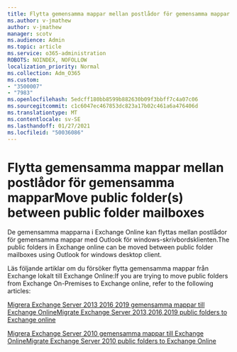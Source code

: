 ```yaml
---
title: Flytta gemensamma mappar mellan postlådor för gemensamma mappar
ms.author: v-jmathew
author: v-jmathew
manager: scotv
ms.audience: Admin
ms.topic: article
ms.service: o365-administration
ROBOTS: NOINDEX, NOFOLLOW
localization_priority: Normal
ms.collection: Adm_O365
ms.custom:
- "3500007"
- "7983"
ms.openlocfilehash: 5edcff180bb8599b882630b09f3bbff7c4a07c06
ms.sourcegitcommit: c1c6047ec467853dc823a17b02c461a6a476406d
ms.translationtype: MT
ms.contentlocale: sv-SE
ms.lasthandoff: 01/27/2021
ms.locfileid: "50036086"
---
```

# <a name="move-public-folders-between-public-folder-mailboxes"></a><span data-ttu-id="cf255-102">Flytta gemensamma mappar mellan postlådor för gemensamma mappar</span><span class="sxs-lookup"><span data-stu-id="cf255-102">Move public folder(s) between public folder mailboxes</span></span>

<span data-ttu-id="cf255-103">De gemensamma mapparna i Exchange Online kan flyttas mellan postlådor för gemensamma mappar med Outlook för windows-skrivbordsklienten.</span><span class="sxs-lookup"><span data-stu-id="cf255-103">The public folders in Exchange online can be moved between public folder mailboxes using Outlook for windows desktop client.</span></span>

<span data-ttu-id="cf255-104">Läs följande artiklar om du försöker flytta gemensamma mappar från Exchange lokalt till Exchange Online:</span><span class="sxs-lookup"><span data-stu-id="cf255-104">If you are trying to move public folders from Exchange On-Premises to Exchange online, refer to the following articles:</span></span>

[<span data-ttu-id="cf255-105">Migrera Exchange Server 2013 2016 2019 gemensamma mappar till Exchange Online</span><span class="sxs-lookup"><span data-stu-id="cf255-105">Migrate Exchange Server 2013,2016,2019 public folders to Exchange online</span></span>](https://aka.ms/ModernPFToEXO)

[<span data-ttu-id="cf255-106">Migrera Exchange Server 2010 gemensamma mappar till Exchange Online</span><span class="sxs-lookup"><span data-stu-id="cf255-106">Migrate Exchange Server 2010 public folders to Exchange Online</span></span>](https://aka.ms/LegacyPFToEXO)
